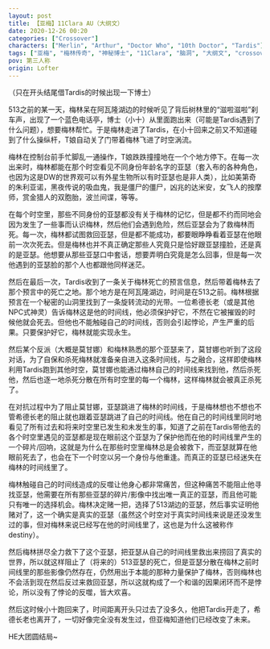 ```yaml
---
layout: post
title: 【亚梅】11Clara AU（大纲文）
date: 2020-12-26 00:20
categories: ["Crossover"]
characters: ["Merlin", "Arthur", "Doctor Who", "10th Doctor", "Tardis"]
tags: ["亚梅", "梅林传奇", "神秘博士", "11Clara", "脑洞", "大纲文", "crossover"]
pov: 第三人称
origin: Lofter
---
```


（只在开头结尾借Tardis的时候出现一下博士）

513之前的某一天，梅林呆在阿瓦隆湖边的时候听见了背后树林里的“滋啦滋啦”刹车声，出现了一个蓝色电话亭，博士（小十）从里面跑出来（可能是Tardis遇到了什么问题），想要梅林帮忙。于是梅林走进了Tardis，在小十回来之前又不知道碰到了什么操纵杆，T娘自动关了门带着梅林飞进了时空涡流。

梅林在控制台前手忙脚乱一通操作，T娘跌跌撞撞地在一个个地方停下。在每一次出来时，梅林都能在那个时空看见不同身份年龄名字的亚瑟（套入布的各种角色，也因为这是DW的世界观可以有外星生物所以有时亚瑟也是非人类），比如美第奇的朱利亚诺，黑夜传说的吸血鬼，我是僵尸的僵尸，凶兆的达米安，女飞人的按摩师，赏金猎人的双胞胎，波兰间谍，等等。

在每个时空里，那些不同身份的亚瑟都没有关于梅林的记忆，但是都不约而同地会因为发生了一些事而认识梅林，然后他们会遇到危险，然后亚瑟会为了救梅林而死。每一次，梅林都试图救回亚瑟，但是都不能成功，都要眼睁睁看着亚瑟在他眼前一次次死去。但是梅林也并不真正确定那些人究竟只是恰好跟亚瑟撞脸，还是真的是亚瑟。他想要从那些亚瑟口中套话，想要弄明白究竟是怎么回事，但是每一次他遇到的亚瑟脸的那个人也都跟他同样迷茫。

然后在最后一次，Tardis收到了一条关于梅林死亡的预言信息，然后带着梅林去了那个预言中的死亡之地。那个地方是在阿瓦隆湖边，时间是在513之前。梅林根据预言在一个秘密的山洞里找到了一条旋转流动的光带。一位希德长老（或是其他NPC式神灵）告诉梅林这是他的时间线，他必须保护好它，不然在它被摧毁的时候他就会死去。但他也不能触碰自己的时间线，否则会引起悖论，产生严重的后果。只要保护好它，梅林就能实现永生。

然后某个反派（大概是莫甘娜）和梅林熟悉的那个亚瑟来了，莫甘娜也听到了这段对话，为了自保和杀死梅林就准备亲自进入这条时间线，与之融合，这样即使梅林利用Tardis跑到其他时空，莫甘娜也能通过梅林自己的时间线来找到他，然后杀死他，然后也逐一地杀死分散在所有时空里的每一个梅林，这样梅林就会被真正杀死了。

在对抗过程中为了阻止莫甘娜，亚瑟跳进了梅林的时间线，于是梅林想也不想也不管希德长老的阻止就也跟着亚瑟跳进了自己的时间线。他在自己的时间线里同时地看见了所有过去和将来时空里已发生和未发生的事，知道了之前在Tardis带他去的各个时空里遇见的亚瑟都是现在眼前这个亚瑟为了保护他而在他的时间线里产生的一个碎片/回响，这就是为什么在那些时空里梅林总是会被救下，而亚瑟就算在他眼前死去了，也会在下一个时空以另一个身份与他重逢。而真正的亚瑟已经迷失在梅林的时间线里了。

梅林触碰自己的时间线造成的反噬让他身心都非常痛苦，但这种痛苦不能阻止他寻找亚瑟，他需要在所有那些亚瑟的碎片/影像中找出唯一真正的亚瑟，而且他可能只有唯一的选择机会。梅林决定赌一把，选择了513湖边的亚瑟，然后事实证明他赌对了，这一个确实是真实的亚瑟（虽然这个时空对于真实时间线来说是还没发生过的事，但对梅林来说已经写在他的时间线里了，这也是为什么这被称作destiny）。

然后梅林拼尽全力救下了这个亚瑟，把亚瑟从自己的时间线里救出来捞回了真实的世界，所以就这样阻止了（将来的）513亚瑟的死亡，但是亚瑟分散在梅林之前时间线里的那些影像仍然存在，仍然用出于本能的那种力量保护了梅林，否则梅林也不会活到现在然后反过来救回亚瑟，所以这就构成了一个和谐的因果闭环而不是悖论，所以没有了悖论的反噬，皆大欢喜。

然后这时候小十跑回来了，时间距离开头只过去了没多久，他把Tardis开走了，希德长老也离开了，一切好像完全没有发生过，但亚梅知道他们已经改变了未来。

HE大团圆结局\~